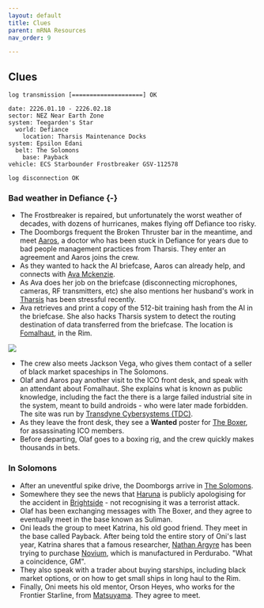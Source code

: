 ```yaml
---
layout: default
title: Clues
parent: mRNA Resources
nav_order: 9

---
```

## Clues

```
log transmission [====================] OK

date: 2226.01.10 - 2226.02.18
sector: NEZ Near Earth Zone
system: Teegarden's Star
  world: Defiance
    location: Tharsis Maintenance Docks
system: Epsilon Edani
  belt: The Solomons
    base: Payback
vehicle: ECS Starbounder Frostbreaker GSV-112578

log disconnection OK
```

### Bad weather in Defiance {-}

- The Frostbreaker is repaired, but unfortunately the worst weather of decades, with dozens of hurricanes, makes flying off Defiance too risky.
- The Doomborgs frequent the Broken Thruster bar in the meantime, and meet [Aaros](#aaros), a doctor who has been stuck in Defiance for years due to bad people management practices from Tharsis. They enter an agreement and Aaros joins the crew.
- As they wanted to hack the AI briefcase, Aaros can already help, and connects with [Ava Mckenzie](#avamc).
- As Ava does her job on the briefcase (disconnecting microphones, cameras, RF transmitters, etc) she also mentions her husband's work in [Tharsis](#tharsis) has been stressful recently.
- Ava retrieves and print a copy of the 512-bit training hash from the AI in the briefcase. She also hacks Tharsis system to detect the routing destination of data transferred from the briefcase. The location is [Fomalhaut](https://sectorswithoutnumber.com/sector/NLQzbUMehZwe6d9pSuj8/system/iVUtn5m8fePOTNBy1hx2), in the Rim.

![](https://i.imgur.com/5hKWxYc.png)

- The crew also meets Jackson Vega, who gives them contact of a seller of black market spaceships in The Solomons.
- Olaf and Aaros pay another visit to the ICO front desk, and speak with an attendant about Fomalhaut. She explains what is known as public knowledge, including the fact the there is a large failed industrial site in the system, meant to build androids - who were later made forbidden. The site was run by [Transdyne Cybersystems (TDC)](#tdc).
- As they leave the front desk, they see a **Wanted** poster for [The Boxer](#boxer), for assassinating ICO members.
- Before departing, Olaf goes to a boxing rig, and the crew quickly makes thousands in bets.

### In Solomons

- After an uneventful spike drive, the Doomborgs arrive in [The Solomons](https://sectorswithoutnumber.com/sector/E9FKrPjS8tsRmoryYMpe/asteroidBelt/JUkP8shMcIxoqivuOFBp).
- Somewhere they see the news that [Haruna](#haruna) is publicly apologising for the accident in [Brightside](https://sectorswithoutnumber.com/sector/E9FKrPjS8tsRmoryYMpe/spaceStation/8LCcs3wrwRYwyUx5P0OL) - not recognising it was a terrorist attack.
- Olaf has been exchanging messages with The Boxer, and they agree to eventually meet in the base known as Suliman.
- Oni leads the group to meet Katrina, his old good friend. They meet in the base called Payback. After being told the entire story of Oni's last year, Katrina shares that a famous researcher, [Nathan Argyre](#argyre) has been trying to purchase [Novium](#novium), which is manufactured in Perdurabo. "What a coincidence, GM".
- They also speak with a trader about buying starships, including black market options, or on how to get small ships in long haul to the Rim.
- Finally, Oni meets his old mentor, Orson Heyes, who works for the Frontier Starline, from [Matsuyama](#haruna). They agree to meet.